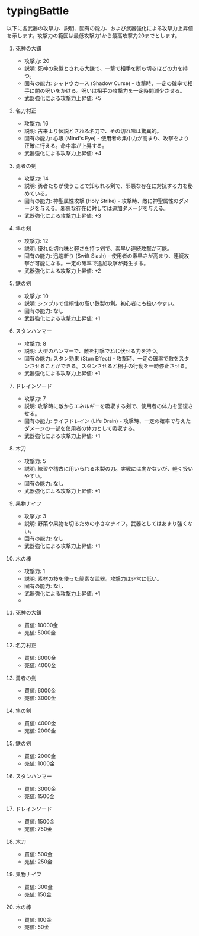 # typingBattle

以下に各武器の攻撃力、説明、固有の能力、および武器強化による攻撃力上昇値を示します。攻撃力の範囲は最低攻撃力1から最高攻撃力20までとします。

1. 死神の大鎌
   - 攻撃力: 20
   - 説明: 死神の象徴とされる大鎌で、一撃で相手を断ち切るほどの力を持つ。
   - 固有の能力: シャドウカース (Shadow Curse) - 攻撃時、一定の確率で相手に闇の呪いをかける。呪いは相手の攻撃力を一定時間減少させる。
   - 武器強化による攻撃力上昇値: +5

2. 名刀村正
   - 攻撃力: 16
   - 説明: 古来より伝説とされる名刀で、その切れ味は驚異的。
   - 固有の能力: 心眼 (Mind's Eye) - 使用者の集中力が高まり、攻撃をより正確に行える。命中率が上昇する。
   - 武器強化による攻撃力上昇値: +4

3. 勇者の剣
   - 攻撃力: 14
   - 説明: 勇者たちが使うことで知られる剣で、邪悪な存在に対抗する力を秘めている。
   - 固有の能力: 神聖属性攻撃 (Holy Strike) - 攻撃時、敵に神聖属性のダメージを与える。邪悪な存在に対しては追加ダメージを与える。
   - 武器強化による攻撃力上昇値: +3

4. 隼の剣
   - 攻撃力: 12
   - 説明: 優れた切れ味と軽さを持つ剣で、素早い連続攻撃が可能。
   - 固有の能力: 迅速斬り (Swift Slash) - 使用者の素早さが高まり、連続攻撃が可能になる。一定の確率で追加攻撃が発生する。
   - 武器強化による攻撃力上昇値: +2

5. 鉄の剣
   - 攻撃力: 10
   - 説明: シンプルで信頼性の高い鉄製の剣。初心者にも扱いやすい。
   - 固有の能力: なし
   - 武器強化による攻撃力上昇値: +1

6. スタンハンマー
   - 攻撃力: 8
   - 説明: 大型のハンマーで、敵を打撃でねじ伏せる力を持つ。
   - 固有の能力: スタン効果 (Stun Effect) - 攻撃時、一定の確率で敵をスタンさせることができる。スタンさせると相手の行動を一時停止させる。
   - 武器強化による攻撃力上昇値: +1

7. ドレインソード
   - 攻撃力: 7
   - 説明: 攻撃時に敵からエネルギーを吸収する剣で、使用者の体力を回復させる。
   - 固有の能力: ライフドレイン (Life Drain) - 攻撃時、一定の確率で与えたダメージの一部を使用者の体力として吸収する。
   - 武器強化による攻撃力上昇値: +1

8. 木刀
   - 攻撃力: 5
   - 説明: 練習や稽古に用いられる木製の刀。実戦には向かないが、軽く扱いやすい。
   - 固有の能力: なし
   - 武器強化による攻撃力上昇値: +1

9. 果物ナイフ
   - 攻撃力: 3
   - 説明: 野菜や果物を切るための小さなナイフ。武器としてはあまり強くない。
   - 固有の能力: なし
   - 武器強化による攻撃力上昇値: +1

10. 木の棒
    - 攻撃力: 1
    - 説明: 素材の枝を使った簡素な武器。攻撃力は非常に低い。
    - 固有の能力: なし
    - 武器強化による攻撃力上昇値: +1
    - 
1. 死神の大鎌
   - 買値: 10000金
   - 売値: 5000金

2. 名刀村正
   - 買値: 8000金
   - 売値: 4000金

3. 勇者の剣
   - 買値: 6000金
   - 売値: 3000金

4. 隼の剣
   - 買値: 4000金
   - 売値: 2000金

5. 鉄の剣
   - 買値: 2000金
   - 売値: 1000金

6. スタンハンマー
   - 買値: 3000金
   - 売値: 1500金

7. ドレインソード
   - 買値: 1500金
   - 売値: 750金

8. 木刀
   - 買値: 500金
   - 売値: 250金

9. 果物ナイフ
   - 買値: 300金
   - 売値: 150金

10. 木の棒
    - 買値: 100金
    - 売値: 50金
